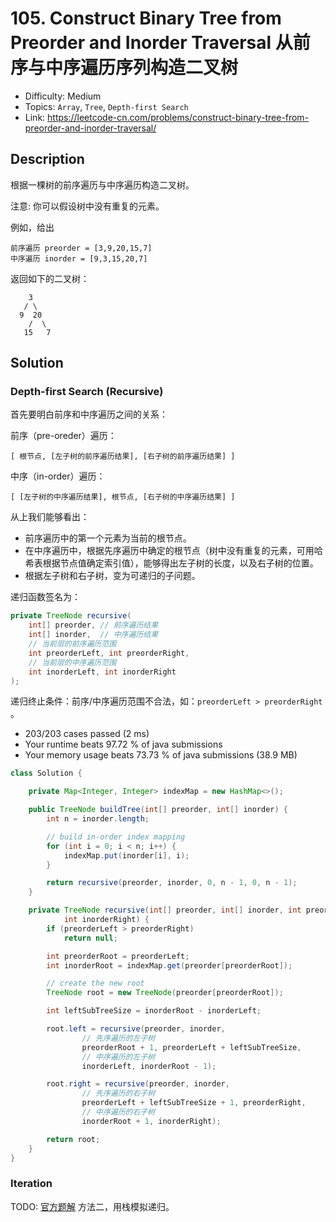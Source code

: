 # 105. Construct Binary Tree from Preorder and Inorder Traversal 从前序与中序遍历序列构造二叉树

- Difficulty: Medium
- Topics: `Array`, `Tree`, `Depth-first Search`
- Link: https://leetcode-cn.com/problems/construct-binary-tree-from-preorder-and-inorder-traversal/

## Description

根据一棵树的前序遍历与中序遍历构造二叉树。

注意:
你可以假设树中没有重复的元素。

例如，给出
```
前序遍历 preorder = [3,9,20,15,7]
中序遍历 inorder = [9,3,15,20,7]
```
返回如下的二叉树：
```
    3
   / \
  9  20
    /  \
   15   7
```

## Solution

### Depth-first Search (Recursive)

首先要明白前序和中序遍历之间的关系：

前序（pre-oreder）遍历：
```
[ 根节点, [左子树的前序遍历结果], [右子树的前序遍历结果] ]
```

中序（in-order）遍历：
```
[ [左子树的中序遍历结果], 根节点, [右子树的中序遍历结果] ]
```

从上我们能够看出：
- 前序遍历中的第一个元素为当前的根节点。
- 在中序遍历中，根据先序遍历中确定的根节点（树中没有重复的元素，可用哈希表根据节点值确定索引值），能够得出左子树的长度，以及右子树的位置。
- 根据左子树和右子树，变为可递归的子问题。

递归函数签名为：
```java
private TreeNode recursive(
    int[] preorder, // 前序遍历结果
    int[] inorder,  // 中序遍历结果
    // 当前层的前序遍历范围
    int preorderLeft, int preorderRight,
    // 当前层的中序遍历范围
    int inorderLeft, int inorderRight
);
```

递归终止条件：前序/中序遍历范围不合法，如：`preorderLeft > preorderRight` 。

- 203/203 cases passed (2 ms)
- Your runtime beats 97.72 % of java submissions
- Your memory usage beats 73.73 % of java submissions (38.9 MB)

```java
class Solution {

    private Map<Integer, Integer> indexMap = new HashMap<>();

    public TreeNode buildTree(int[] preorder, int[] inorder) {
        int n = inorder.length;

        // build in-order index mapping
        for (int i = 0; i < n; i++) {
            indexMap.put(inorder[i], i);
        }

        return recursive(preorder, inorder, 0, n - 1, 0, n - 1);
    }

    private TreeNode recursive(int[] preorder, int[] inorder, int preorderLeft, int preorderRight, int inorderLeft,
            int inorderRight) {
        if (preorderLeft > preorderRight)
            return null;

        int preorderRoot = preorderLeft;
        int inorderRoot = indexMap.get(preorder[preorderRoot]);

        // create the new root
        TreeNode root = new TreeNode(preorder[preorderRoot]);

        int leftSubTreeSize = inorderRoot - inorderLeft;

        root.left = recursive(preorder, inorder,
                // 先序遍历的左子树
                preorderRoot + 1, preorderLeft + leftSubTreeSize,
                // 中序遍历的左子树
                inorderLeft, inorderRoot - 1);

        root.right = recursive(preorder, inorder,
                // 先序遍历的右子树
                preorderLeft + leftSubTreeSize + 1, preorderRight,
                // 中序遍历的右子树
                inorderRoot + 1, inorderRight);

        return root;
    }
}
```

### Iteration

TODO: [官方题解](https://leetcode-cn.com/problems/construct-binary-tree-from-preorder-and-inorder-traversal/solution/cong-qian-xu-yu-zhong-xu-bian-li-xu-lie-gou-zao-9/) 方法二，用栈模拟递归。

```java

```